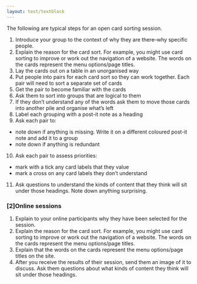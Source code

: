 ```yaml
---
layout: text/textblock
---
```


The following are typical steps for an open card sorting session.

1. Introduce your group to the context of why they are there–why specific people.
2. Explain the reason for the card sort. For example, you might use card sorting to improve or work out the navigation of a website. The words on the cards represent the menu options/page titles.
3. Lay the cards out on a table in an unorganised way
4. Put people into pairs for each card sort so they can work together. Each pair will need to sort a separate set of cards
5. Get the pair to become familiar with the cards
6. Ask them to sort into groups that are logical to them
7. If they don’t understand any of the words ask them to move those cards into another pile and organise what’s left
8. Label each grouping with a post-it note as a heading
9. Ask each pair to:
 -  note down if anything is missing. Write it on a different coloured post-it note and add it to a group
 -  note down if anything is redundant
10. Ask each pair to assess priorities:
 - mark with a tick any card labels that they value
 - mark a cross on any card labels they don’t understand
11. Ask questions to understand the kinds of content that they think will sit under those headings. Note down anything surprising.

### [2]Online sessions
1. Explain to your online participants why they have been selected for the session.
2. Explain the reason for the card sort. For example, you might use card sorting to improve or work out the navigation of a website. The words on the cards represent the menu options/page titles.
3. Explain that the words on the cards represent the menu options/page titles on the site.
4. After you receive the results of their session, send them an image of it to discuss. Ask them questions about what kinds of content they think will sit under those headings.
